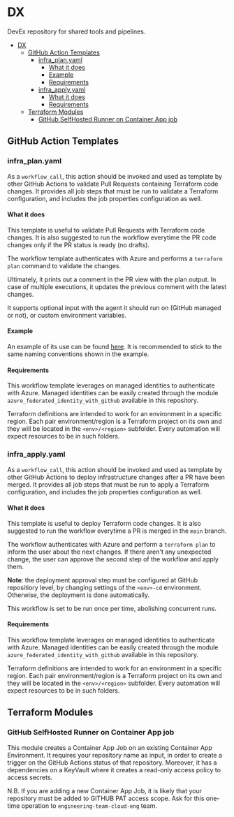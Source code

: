 # DX

DevEx repository for shared tools and pipelines.

- [DX](#dx)
  - [GitHub Action Templates](#github-action-templates)
    - [infra\_plan.yaml](#infra_planyaml)
      - [What it does](#what-it-does)
      - [Example](#example)
      - [Requirements](#requirements)
    - [infra\_apply.yaml](#infra_applyyaml)
      - [What it does](#what-it-does-1)
      - [Requirements](#requirements-1)
  - [Terraform Modules](#terraform-modules)
    - [GitHub SelfHosted Runner on Container App job](#github-selfhosted-runner-on-container-app-job)

## GitHub Action Templates

### infra_plan.yaml

As a `workflow_call`, this action should be invoked and used as template by other GitHub Actions to validate Pull Requests containing Terraform code changes. It provides all job steps that must be run to validate a Terraform configuration, and includes the job properties configuration as well.

#### What it does

This template is useful to validate Pull Requests with Terraform code changes. It is also suggested to run the workflow everytime the PR code changes only if the PR status is ready (no drafts).

The workflow template authenticates with Azure and performs a `terraform plan` command to validate the changes.

Ultimately, it prints out a comment in the PR view with the plan output. In case of multiple executions, it updates the previous comment with the latest changes.

It supports optional input with the agent it should run on (GitHub managed or not), or custom environment variables.

#### Example

An example of its use can be found [here](https://github.com/pagopa/dx-typescript/blob/main/.github/workflows/pr_infra.yaml).
It is recommended to stick to the same naming conventions shown in the example.

#### Requirements

This workflow template leverages on managed identities to authenticate with Azure. Managed identities can be easily created through the module `azure_federated_identity_with_github` available in this repository.

Terraform definitions are intended to work for an environment in a specific region. Each pair environment/region is a Terraform project on its own and they will be located in the `<env>/<region>` subfolder. Every automation will expect resources to be in such folders.

### infra_apply.yaml

As a `workflow_call`, this action should be invoked and used as template by other GitHub Actions to deploy infrastructure changes after a PR have been merged. It provides all job steps that must be run to apply a Terraform configuration, and includes the job properties configuration as well.

#### What it does

This template is useful to deploy Terraform code changes. It is also suggested to run the workflow everytime a PR is merged in the `main` branch.

The workflow authenticates with Azure and perform a `terraform plan` to inform the user about the next changes. If there aren't any unexpected change, the user can approve the second step of the workflow and apply them.

**Note**: the deployment approval step must be configured at GitHub repositiory level, by changing settings of the `<env>-cd` environment. Otherwise, the deployment is done automatically.

This workflow is set to be run once per time, abolishing concurrent runs.

#### Requirements

This workflow template leverages on managed identities to authenticate with Azure. Managed identities can be easily created through the module `azure_federated_identity_with_github` available in this repository.

Terraform definitions are intended to work for an environment in a specific region. Each pair environment/region is a Terraform project on its own and they will be located in the `<env>/<region>` subfolder. Every automation will expect resources to be in such folders.

## Terraform Modules

### GitHub SelfHosted Runner on Container App job

This module creates a Container App Job on an existing Container App Environment. It requires your repository name as input, in order to create a trigger on the GitHub Actions status of that repository. Moreover, it has a dependencies on a KeyVault where it creates a read-only access policy to access secrets.

N.B. If you are adding a new Container App Job, it is likely that your repository must be added to GITHUB PAT access scope. Ask for this one-time operation to `engineering-team-cloud-eng` team.
